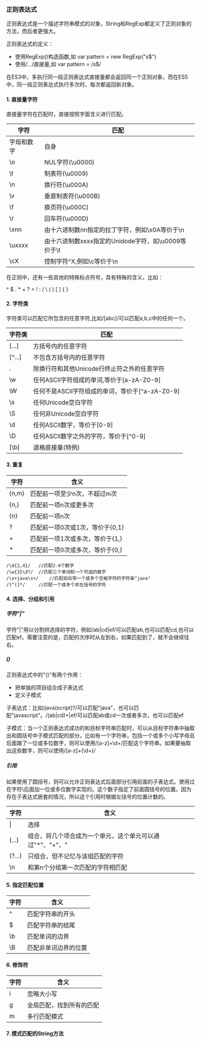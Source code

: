 ### 正则表达式

正则表达式是一个描述字符串模式的对象，String和RegExp都定义了正则对象的方法，而后者更强大。

正则表达式的定义：

- 使用RegExp()构造函数,如 var pattern = new RegExp("s$")
- 使用/.../直接量,如 var pattern = /s$/

在ES3中，多执行同一段正则表达式直接量都会返回同一个正则对象，而在ES5中，同一段正则表达式执行多次时，每次都返回新对象。

#### 1. 直接量字符

直接量字符在匹配时，直接按照字面含义进行匹配。

字符 | 匹配
--- | ---
字母和数字 | 自身
\o | NUL字符(\u0000)
\t | 制表符(\u0009)
\n | 换行符(\u000A)
\v | 垂直制表符(\u000B)
\f | 换页符(\u000C)
\r | 回车符(\u000D)
\xnn | 由十六进制数nn指定的拉丁字符，例如\x0A等价于\n
\uxxxx | 由十六进制数xxxx指定的Unidode字符，如\u0009等价于\t
\cX | 控制字符^X,例如\c等价于\n

在正则中，还有一些其他的特殊标点符号，具有特殊的含义，比如：

^ $ . * + ? = ! : / \ ( ) [ ] { }

#### 2. 字符类

字符类可以匹配它所包含的任意字符,比如/[abc]/可以匹配a,b,c中的任何一个。

字符类 | 匹配
--- | ---
[...] | 方括号内的任意字符
[^...] | 不包含方括号内的任意字符
. | 除换行符和其他Unicode行终止符之外的任意字符
\w | 任何ASCII字符组成的单词,等价于[a-zA-Z0-9]
\W | 任何不是ASCII字符组成的单词，等价于[^a-zA-Z0-9]
\s | 任何Unicode空白字符
\S | 任何非Unicode空白字符
\d | 任何ASCII数字，等价于[0-9]
\D | 任何ASCII数字之外的字符，等价于[^0-9]
[\b] | 退格直接量(特例)

#### 3. 重复

字符 | 含义
--- | ---
{n,m} | 匹配前一项至少n次，不超过m次
{n,} | 匹配前一项n次或更多次
{n} | 匹配前一项n次
? | 匹配前一项0次或1次，等价于{0,1}
+ | 匹配前一项1次或多次，等价于{1,}
* | 匹配前一项0次或多次，等价于{0,}

```
/\d{2,4}/	//匹配2-4个数字
/\w{3}\d?/	//匹配三个单词和一个可选的数字
/\s+java\s+/	//匹配前后带一个或多个空格字符的字符串"java"
/[^(]*/		//匹配一个或多个非左括号的字符
```

#### 4. 选择、分组和引用

##### 字符"|"
字符"|"用以分割供选择的字符，例如/ab|cd|ef/可以匹配ab,也可以匹配cd,也可以匹配ef。需要注意的是，匹配的次序时从左到右，如果匹配到了，就不会继续往右。

##### ()
正则表达式中的"()"有两个作用：
- 把单独的项目组合成子表达式
- 定义子模式

子表达式：比如/java(script)?/可以匹配"java"，也可以匹配"javascript"。/(ab|cd)+|ef/可以匹配ab或cd一次或者多次，也可以匹配ef

子模式：当一个正则表达式成功的和目标字符串匹配时，可以从目标字符串中抽取出和圆括号中子模式匹配的部分。比如有一个字符串，包括一个或多个小写字母且后面跟了一位或多位数字，则可以使用/[a-z]+\d+/匹配这个字符串。如果要抽取出这些数字，则可以使用/[a-z]+(\d+)/

##### 引用

如果使用了圆括号，则可以允许正则表达式后面部分引用前面的子表达式。使用过在字符\后面加一位或多位数字实现的。这个数子指定了前面圆括号的位置。因为存在子表达式嵌套的情况，所以这个引用时根据左括号的位置计数的。

字符 | 含义
--- | ---
\| | 选择
(...) | 组合，将几个项合成为一个单元，这个单元可以通过"*"、"+"、"|"等加以修饰
(?...) | 只组合，但不记忆与该组匹配的字符
\n | 和第n个分组第一次匹配的字符相匹配

#### 5. 指定匹配位置

字符 | 含义
--- | ---
^ | 匹配字符串的开头
$ | 匹配字符串的结尾
\b | 匹配单词的边界
\B | 匹配非单词边界的位置

#### 6. 修饰符

字符 | 含义
--- | ---
i | 忽略大小写
g | 全局匹配，找到所有的匹配
m | 多行匹配模式

#### 7. 模式匹配的String方法
